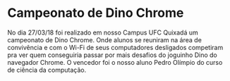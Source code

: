 # Campeonato de Dino Chrome

No dia 27/03/18 foi realizado em nosso Campus UFC Quixadá um campeonato de Dino Chrome. Onde alunos se reuniram na área de convivência e com o Wi-Fi de seus computadores desligados competiram pra ver quem conseguiria passar por mais desafios do joguinho Dino do navegador Chrome.
O vencedor foi o nosso aluno Pedro Olímpio do curso de ciência da computação.
